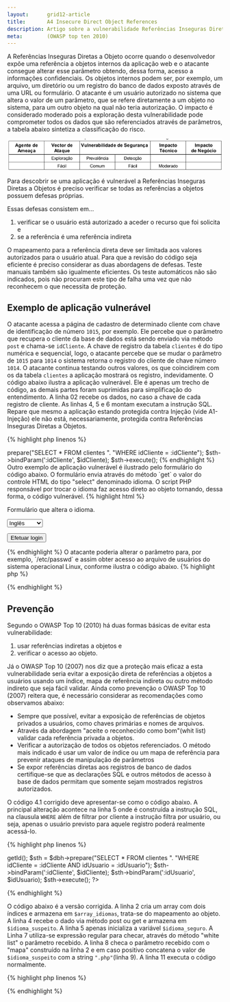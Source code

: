 ```yaml
---
layout:      grid12-article
title:       A4 Insecure Direct Object References
description: Artigo sobre a vulnerabilidade Referências Inseguras Diretas a Objetos, quarta da lista TOP 10 da WOASP
meta:        (OWASP top ten 2010)
---
```



A Referências Inseguras Diretas a Objeto ocorre quando o desenvolvedor expõe uma referência a objetos internos da 
aplicação web e o atacante consegue alterar esse parâmetro obtendo, dessa forma, acesso a informações confidenciais.
Os objetos internos podem ser, por exemplo, um arquivo, um diretório ou um registro do banco de dados exposto através de
uma URL ou formulário. O atacante é um usuário autorizado no sistema que altera o valor de um parâmetro, que se refere
diretamente a um objeto no sistema, para um outro objeto na qual não teria autorização. O impacto é considerado moderado
pois a exploração desta vulnerabilidade pode comprometer todos os dados que são referenciados através de parâmetros, a
tabela abaixo sintetiza a classificação do risco.

![Tabela de risco Referências Inseguras Diretas a Objetos](tabela-risco-a4.png "Tabela de risco Referências Inseguras Diretas a Objetos")

Para descobrir se uma aplicação é vulnerável a Referências Inseguras Diretas a Objetos é preciso verificar se todas as
referências a objetos possuem defesas próprias.

Essas defesas consistem em...

1. verificar se o usuário está autorizado a aceder o recurso que foi solicita e
2. se a referência é uma referência indireta

O mapeamento para a referência direta deve ser limitada aos valores autorizados para o usuário atual. Para que a 
revisão do código seja eficiente é preciso considerar as duas abordagens de defesas. Teste manuais também são igualmente
eficientes. Os teste automáticos não são indicados, pois não procuram este tipo de falha uma vez que não reconhecem o
que necessita de proteção.




Exemplo de aplicação vulnerável
---

O atacante acessa a página de cadastro de determinado cliente com chave de identificação de número `1015`, por exemplo.
Ele percebe que o parâmetro que recupera o cliente da base de dados está sendo enviado via método `post` e chama-se 
`idCliente`. A chave de registro da tabela `clientes` é do tipo numérica e sequencial, logo, o atacante percebe que se
mudar o parâmetro de `1015` para `1014` o sistema retorna o registro do cliente de chave número `1014`. O atacante continua
testando outros valores, os que coincidirem com os da tabela `clientes` a aplicação mostrará os registro, indevidamente.
O código abaixo ilustra a aplicação vulnerável. Ele é apenas um trecho de código, as demais partes foram suprimidas para
simplificação do entendimento. A linha 02 recebe os dados, no caso a chave de cada registro de cliente. As linhas 4, 5 e
6 montam executam a instrução SQL. Repare que mesmo a aplicação estando protegida contra Injeção (vide A1- Injeção)
ele não está, necessariamente, protegida contra Referências Inseguras Diretas a Objetos.

{% highlight php linenos %}
<?php
$idCliente = $_POST['idCliente'];

$sth = $dbh->prepare("SELECT * FROM clientes ".
                     "WHERE idCliente = :idCliente");
$sth->bindParam(':idCliente', $idCliente);
$sth->execute();
{% endhighlight %}


Outro exemplo de aplicação vulnerável é ilustrado pelo formulário do código abaixo. O formulário envia através do método
`get` o valor do controle HTML do tipo "select" denominado idioma. O script PHP responsável por trocar o idioma faz acesso
direto ao objeto tornando, dessa forma, o código vulnerável.

{% highlight html %}
<!DOCTYPE html PUBLIC "-//W3C//DTD XHTML 1.0 Strict//EN"
"http://www.w3.org/TR/xhtml1/DTD/xhtml1-strict.dtd">
<html xmlns="http://www.w3.org/1999/xhtml" lang="pt-br">
  <head>
    <title>Escolha um idioma</title>
    <meta http-equiv="Content-Type" content="text/html; charset=UTF-8"/>
  </head>
  <body>
      <form action="alterarIdioma.php" method="get">
          <p>Formulário que altera o idioma.</p>
          <p>
          <select name="idioma">
              <option value="en">Inglês</option>
              <option value="pt">Português</option>
          </select>
          </p>
          <p><input type="submit" value="Efetuar login" /></p>
      </form>
  </body>
</html>
{% endhighlight %}


O atacante poderia alterar o parâmetro para, por exemplo, `/etc/passwd` e assim obter acesso ao arquivo de usuários do
sistema operacional Linux, conforme ilustra o código abaixo.

{% highlight php %}
<?php

require $_REQUEST['idioma'];

# demais código

?>

{% endhighlight %}



Prevenção
---

Segundo o OWASP Top 10 (2010) há duas formas básicas de evitar esta vulnerabilidade: 

1. usar referências indiretas a objetos e
2. verificar o acesso ao objeto.

Já o OWASP Top 10 (2007) nos diz que a proteção mais eficaz a esta vulnerabilidade seria evitar a exposição direta de 
referências a objetos a usuários usando um índice, mapa de referência indireta ou outro método indireto que seja
fácil validar. Ainda como prevenção o OWASP Top 10 (2007) reitera que, é necessário considerar as recomendações como
observamos abaixo:

* Sempre que possível, evitar a exposição de referências de objetos privados a usuários, como chaves primárias e nomes de arquivos.
* Através da abordagem "aceite o reconhecido como bom"(whit list) validar cada referência privada a objetos.
* Verificar a autorização de todos os objetos referenciados. O método mais indicado é usar um valor de índice ou um mapa 
de referência para prevenir ataques de manipulação de parâmetros
* Se expor referências diretas aos registros de banco de dados certifique-se que as declarações SQL e outros métodos de 
acesso à base de dados permitam que somente sejam mostrados registros autorizados.

O código 4.1 corrigido deve apresentar-se como o código abaixo. A principal alteração acontece na linha 5 onde é construída
a instrução SQL, na clausula `WHERE` além de filtrar por cliente a instrução filtra por usuário, ou seja, apenas o 
usuário previsto para aquele registro poderá realmente acessá-lo.

{% highlight php linenos %}
<?php
$idCliente = $_POST['idCliente'];
$idUsuario = $usuario->getId();

$sth = $dbh->prepare("SELECT * FROM clientes ".
                     "WHERE idCliente = :idCliente AND idUsuario = :idUsuario");
$sth->bindParam(':idCliente', $idCliente);
$sth->bindParam(':idUsuario', $idUsuario);
$sth->execute();
?>
{% endhighlight %}

O código abaixo é a versão corrigida. A linha 2 cria um array com dois índices e armazena em `$array_idiomas`, trata-se do
mapeamento ao objeto. A linha 4 recebe o dado via método post ou get e armazena em `$idioma_suspeito`. A linha 5 apenas
inicializa a variável `$idioma_seguro`. A Linha 7 utiliza-se expressão regular para checar, através do método "white list"
o parâmetro recebido. A linha 8 checa o parâmetro recebido com o "mapa" construído na linha 2 e em caso positivo 
concatena o valor de `$idioma_suspeito` com a string `".php"`(linha 9). A linha 11 executa o código normalmente.

{% highlight php linenos %}
<?php
$array_idiomas   = array("en", "pt");

$idioma_suspeito = $_REQUEST['idioma'];
$idioma_seguro   = "";

if( preg_match("/^[0-9]{1}$/", $idioma_suspeito) ){
    if(  in_array($idioma_suspeito, $array_idiomas)  ){
        $idioma_seguro = $idioma_suspeito.".php";
        
        require $idioma;
        # demais código
        
    }else{
        # registrar possível tentativa de ataque
    }
}else{
    # registrar possível tentativa de ataque
}
?>
{% endhighlight %}
